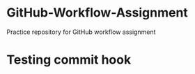 # GitHub-Workflow-Assignment
Practice repository for GitHub workflow assignment
# Testing commit hook
